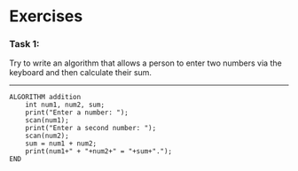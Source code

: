 # Exercises
### Task 1:
Try to write an algorithm that allows a person to enter two numbers via the keyboard and then calculate their sum.
- - -
    ALGORITHM addition
        int num1, num2, sum;
        print("Enter a number: ");
        scan(num1);
        print("Enter a second number: ");
        scan(num2);
        sum = num1 + num2;
        print(num1+" + "+num2+" = "+sum+".");
    END